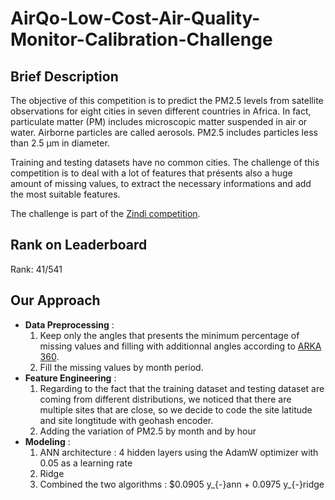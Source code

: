 # AirQo-Low-Cost-Air-Quality-Monitor-Calibration-Challenge
## Brief Description 

The objective of this competition is to predict the PM2.5 levels from satellite observations for eight cities in seven different countries in Africa. In fact, particulate matter (PM) includes microscopic matter suspended in air or water. Airborne particles are called aerosols. PM2.5 includes particles less than 2.5 µm in diameter. 

Training and testing datasets have no common cities. The challenge of this competition is to deal with a lot of features that présents also a huge amount of missing values, to extract the necessary informations and add the most suitable features. 

The challenge is part of the [Zindi competition](https://zindi.africa/competitions/airqo-african-air-quality-prediction-challenge).

## Rank on Leaderboard 
Rank: 41/541 
## Our Approach
* **Data Preprocessing** :
  1. Keep only the angles that presents the minimum percentage of missing values and filling with additionnal angles according to [ARKA 360](https://arka360.com/ros/solar-angles/).
  2. Fill the missing values by month period.
* **Feature Engineering** :
  1. Regarding to the fact that the training dataset and testing dataset are coming from different distributions, we noticed that there are multiple sites that are close, so we decide to code the site latitude and site longtitude with geohash encoder.
  2. Adding the variation of PM2.5 by month and by hour
* **Modeling** :
  1. ANN architecture : 4 hidden layers using the AdamW optimizer with 0.05 as a learning rate
  2. Ridge
  3. Combined the two algorithms : $0.0905 y_{-}ann + 0.0975 y_{-}ridge
